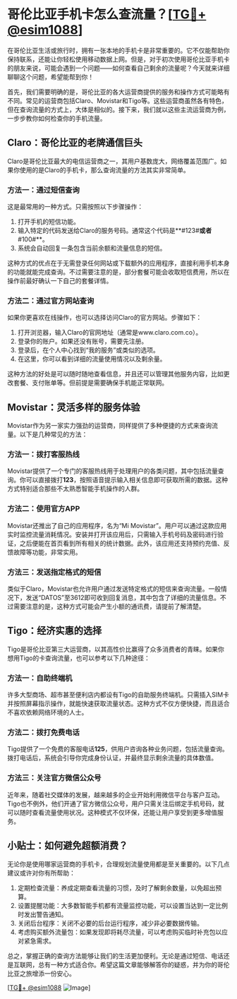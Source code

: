 # 哥伦比亚手机卡怎么查流量？[[TG💪+ @esim1088](https://t.me/s/esim1088)]

在哥伦比亚生活或旅行时，拥有一张本地的手机卡是非常重要的。它不仅能帮助你保持联系，还能让你轻松使用移动数据上网。但是，对于初次使用哥伦比亚手机卡的朋友来说，可能会遇到一个问题——如何查看自己剩余的流量呢？今天就来详细聊聊这个问题，希望能帮到你！

首先，我们需要明确的是，哥伦比亚的各大运营商提供的服务和操作方式可能略有不同。常见的运营商包括Claro、Movistar和Tigo等。这些运营商虽然各有特色，但在查询流量的方式上，大体是相似的。接下来，我们就以这些主流运营商为例，一步步教你如何检查你的手机流量。

## Claro：哥伦比亚的老牌通信巨头

Claro是哥伦比亚最大的电信运营商之一，其用户基数庞大，网络覆盖范围广。如果你使用的是Claro的手机卡，那么查询流量的方法其实非常简单。

### 方法一：通过短信查询
这是最常用的一种方式。只需按照以下步骤操作：
1. 打开手机的短信功能。
2. 输入特定的代码发送给Claro的服务号码。通常这个代码是**#123#**或者**#100#**。
3. 系统会自动回复一条包含当前余额和流量信息的短信。

这种方式的优点在于无需登录任何网站或下载额外的应用程序，直接利用手机本身的功能就能完成查询。不过需要注意的是，部分套餐可能会收取短信费用，所以在操作前最好确认一下自己的套餐详情。

### 方法二：通过官方网站查询
如果你更喜欢在线操作，也可以选择访问Claro的官方网站。步骤如下：
1. 打开浏览器，输入Claro的官网地址（通常是www.claro.com.co）。
2. 登录你的账户。如果还没有账号，需要先注册。
3. 登录后，在个人中心找到“我的服务”或类似的选项。
4. 在这里，你可以看到详细的流量使用情况以及剩余量。

这种方法的好处是可以随时随地查看信息，并且还可以管理其他服务内容，比如更改套餐、支付账单等。但前提是需要确保手机能正常联网。

## Movistar：灵活多样的服务体验

Movistar作为另一家实力强劲的运营商，同样提供了多种便捷的方式来查询流量。以下是几种常见的方法：

### 方法一：拨打客服热线
Movistar提供了一个专门的客服热线用于处理用户的各类问题，其中包括流量查询。你可以直接拨打**123**，按照语音提示输入相关信息即可获取所需的数据。这种方式特别适合那些不太熟悉智能手机操作的人群。

### 方法二：使用官方APP
Movistar还推出了自己的应用程序，名为“Mi Movistar”。用户可以通过这款应用实时监控流量消耗情况。安装并打开该应用后，只需输入手机号码及密码进行验证，之后便能在首页看到所有相关的统计数据。此外，该应用还支持预约充值、反馈故障等功能，非常实用。

### 方法三：发送指定格式的短信
类似于Claro，Movistar也允许用户通过发送特定格式的短信来查询流量。一般情况下，发送“DATOS”至3612即可收到回复消息，其中包含了详细的流量信息。不过需要注意的是，这种方式可能会产生小额的通讯费，请提前了解清楚。

## Tigo：经济实惠的选择

Tigo是哥伦比亚第三大运营商，以其高性价比赢得了众多消费者的青睐。如果你想用Tigo的卡查询流量，也可以参考以下几种途径：

### 方法一：自助终端机
许多大型商场、超市甚至便利店内都设有Tigo的自助服务终端机。只需插入SIM卡并按照屏幕指示操作，就能快速获取流量状态。这种方式不仅方便快捷，而且适合不喜欢依赖网络环境的人士。

### 方法二：拨打免费电话
Tigo提供了一个免费的客服电话**125**，供用户咨询各种业务问题，包括流量查询。拨打电话后，系统会引导你完成身份认证，并最终显示剩余流量的具体数值。

### 方法三：关注官方微信公众号
近年来，随着社交媒体的发展，越来越多的企业开始利用微信平台与客户互动。Tigo也不例外，他们开通了官方微信公众号，用户只需关注后绑定手机号码，就可以随时查看流量使用状况。这种模式不仅环保，还能让用户享受到更多增值服务。

## 小贴士：如何避免超额消费？

无论你是使用哪家运营商的手机卡，合理规划流量使用都是至关重要的。以下几点建议或许对你有所帮助：

1. 定期检查流量：养成定期查看流量的习惯，及时了解剩余数量，以免超出预算。
2. 设置提醒功能：大多数智能手机都有流量监控功能，可以设置当达到一定比例时发出警告通知。
3. 关闭后台程序：关闭不必要的后台运行程序，减少非必要数据传输。
4. 考虑购买额外流量包：如果发现即将耗尽流量，可以考虑购买临时补充包以应对紧急需求。

总之，掌握正确的查询方法能够让我们的生活更加便利。无论是通过短信、电话还是互联网，总有一种方式适合你。希望这篇文章能够解答你的疑惑，并为你的哥伦比亚之旅增添一份安心。

[[TG💪+ @esim1088](https://t.me/s/esim1088) ![Image](https://i.postimg.cc/4NQfJmqS/Snipaste-2025-05-13-00-14-12.png)]